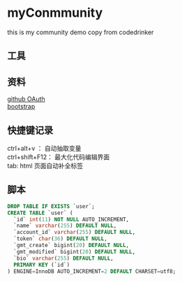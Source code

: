 # myConmmunity
this is my community demo copy from codedrinker

## 工具

## 资料
[github OAuth ](https://developer.github.com/apps/building-oauth-apps/creating-an-oauth-app/)  
[bootstrap](https://v3.bootcss.com/css/)

## 快捷键记录
ctrl+alt+v ： 自动抽取变量  
ctrl+shift+F12： 最大化代码编辑界面  
tab: html 页面自动补全标签

## 脚本  
```sql
DROP TABLE IF EXISTS `user`;
CREATE TABLE `user` (
  `id` int(11) NOT NULL AUTO_INCREMENT,
  `name` varchar(255) DEFAULT NULL,
  `account_id` varchar(255) DEFAULT NULL,
  `token` char(36) DEFAULT NULL,
  `gmt_create` bigint(20) DEFAULT NULL,
  `gmt_modified` bigint(20) DEFAULT NULL,
  `bio` varchar(255) DEFAULT NULL,
  PRIMARY KEY (`id`)
) ENGINE=InnoDB AUTO_INCREMENT=2 DEFAULT CHARSET=utf8;

```